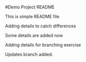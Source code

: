 #Demo Project README

This is simple README file 

Adding details to catch differences

Some details are added now

Adding details for branching exercise

Updates branch added.